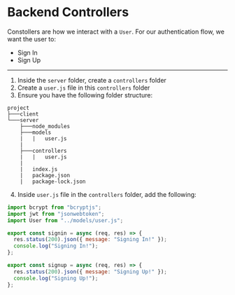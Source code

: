 # Backend Controllers

Constollers are how we interact with a `User`. For our authentication flow, we want the user to:
* Sign In
* Sign Up

---

1. Inside the `server` folder, create a `controllers` folder
2. Create a `user.js` file in this `controllers` folder
3. Ensure you have the following folder structure:

```
project
├───client
└───server
    ├───node_modules
    ├───models
    |   |   user.js
    |
    ├───controllers
    |   |   user.js
    |
    |   index.js
    |   package.json
    |   package-lock.json
```

4. Inside `user.js` file in the `controllers` folder, add the following:

```js
import bcrypt from "bcryptjs";
import jwt from "jsonwebtoken";
import User from "../models/user.js";

export const signin = async (req, res) => {
  res.status(200).json({ message: "Signing In!" });
  console.log("Signing In!");
};

export const signup = async (req, res) => {
  res.status(200).json({ message: "Signing Up!" });
  console.log("Signing Up!");
};
```
